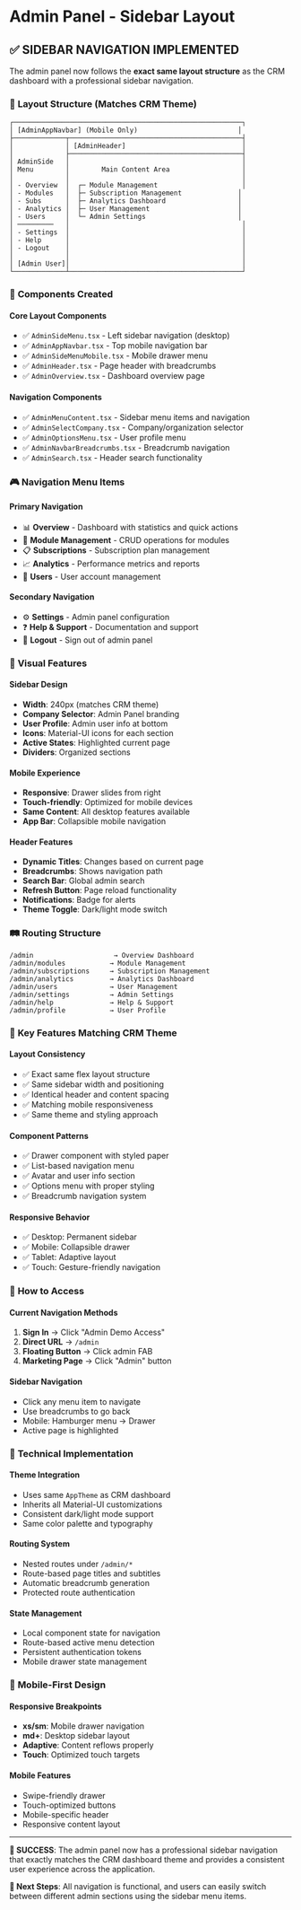 # Admin Panel - Sidebar Layout

## ✅ **SIDEBAR NAVIGATION IMPLEMENTED**

The admin panel now follows the **exact same layout structure** as the CRM dashboard with a professional sidebar navigation.

### 🎯 **Layout Structure** (Matches CRM Theme)

```
┌─────────────────────────────────────────────────────────┐
│ [AdminAppNavbar] (Mobile Only)                         │
├─────────────┬───────────────────────────────────────────┤
│             │ [AdminHeader]                             │
│             ├───────────────────────────────────────────┤
│ AdminSide   │                                           │
│ Menu        │        Main Content Area                  │
│             │                                           │
│ - Overview  │  ┌─ Module Management                     │
│ - Modules   │  ├─ Subscription Management              │
│ - Subs      │  ├─ Analytics Dashboard                  │
│ - Analytics │  ├─ User Management                      │
│ - Users     │  └─ Admin Settings                       │
│ ─────────   │                                           │
│ - Settings  │                                           │
│ - Help      │                                           │
│ - Logout    │                                           │
│             │                                           │
│ [Admin User]│                                           │
└─────────────┴───────────────────────────────────────────┘
```

### 📱 **Components Created**

#### **Core Layout Components**

- ✅ `AdminSideMenu.tsx` - Left sidebar navigation (desktop)
- ✅ `AdminAppNavbar.tsx` - Top mobile navigation bar
- ✅ `AdminSideMenuMobile.tsx` - Mobile drawer menu
- ✅ `AdminHeader.tsx` - Page header with breadcrumbs
- ✅ `AdminOverview.tsx` - Dashboard overview page

#### **Navigation Components**

- ✅ `AdminMenuContent.tsx` - Sidebar menu items and navigation
- ✅ `AdminSelectCompany.tsx` - Company/organization selector
- ✅ `AdminOptionsMenu.tsx` - User profile menu
- ✅ `AdminNavbarBreadcrumbs.tsx` - Breadcrumb navigation
- ✅ `AdminSearch.tsx` - Header search functionality

### 🎮 **Navigation Menu Items**

#### **Primary Navigation**

- 📊 **Overview** - Dashboard with statistics and quick actions
- 🧩 **Module Management** - CRUD operations for modules
- 📋 **Subscriptions** - Subscription plan management
- 📈 **Analytics** - Performance metrics and reports
- 👥 **Users** - User account management

#### **Secondary Navigation**

- ⚙️ **Settings** - Admin panel configuration
- ❓ **Help & Support** - Documentation and support
- 🚪 **Logout** - Sign out of admin panel

### 🎨 **Visual Features**

#### **Sidebar Design**

- **Width**: 240px (matches CRM theme)
- **Company Selector**: Admin Panel branding
- **User Profile**: Admin user info at bottom
- **Icons**: Material-UI icons for each section
- **Active States**: Highlighted current page
- **Dividers**: Organized sections

#### **Mobile Experience**

- **Responsive**: Drawer slides from right
- **Touch-friendly**: Optimized for mobile devices
- **Same Content**: All desktop features available
- **App Bar**: Collapsible mobile navigation

#### **Header Features**

- **Dynamic Titles**: Changes based on current page
- **Breadcrumbs**: Shows navigation path
- **Search Bar**: Global admin search
- **Refresh Button**: Page reload functionality
- **Notifications**: Badge for alerts
- **Theme Toggle**: Dark/light mode switch

### 🛤️ **Routing Structure**

```
/admin                    → Overview Dashboard
/admin/modules           → Module Management
/admin/subscriptions     → Subscription Management
/admin/analytics         → Analytics Dashboard
/admin/users             → User Management
/admin/settings          → Admin Settings
/admin/help              → Help & Support
/admin/profile           → User Profile
```

### 🎯 **Key Features Matching CRM Theme**

#### **Layout Consistency**

- ✅ Exact same flex layout structure
- ✅ Same sidebar width and positioning
- ✅ Identical header and content spacing
- ✅ Matching mobile responsiveness
- ✅ Same theme and styling approach

#### **Component Patterns**

- ✅ Drawer component with styled paper
- ✅ List-based navigation menu
- ✅ Avatar and user info section
- ✅ Options menu with proper styling
- ✅ Breadcrumb navigation system

#### **Responsive Behavior**

- ✅ Desktop: Permanent sidebar
- ✅ Mobile: Collapsible drawer
- ✅ Tablet: Adaptive layout
- ✅ Touch: Gesture-friendly navigation

### 🚀 **How to Access**

#### **Current Navigation Methods**

1. **Sign In** → Click "Admin Demo Access"
2. **Direct URL** → `/admin`
3. **Floating Button** → Click admin FAB
4. **Marketing Page** → Click "Admin" button

#### **Sidebar Navigation**

- Click any menu item to navigate
- Use breadcrumbs to go back
- Mobile: Hamburger menu → Drawer
- Active page is highlighted

### 🔧 **Technical Implementation**

#### **Theme Integration**

- Uses same `AppTheme` as CRM dashboard
- Inherits all Material-UI customizations
- Consistent dark/light mode support
- Same color palette and typography

#### **Routing System**

- Nested routes under `/admin/*`
- Route-based page titles and subtitles
- Automatic breadcrumb generation
- Protected route authentication

#### **State Management**

- Local component state for navigation
- Route-based active menu detection
- Persistent authentication tokens
- Mobile drawer state management

### 📱 **Mobile-First Design**

#### **Responsive Breakpoints**

- **xs/sm**: Mobile drawer navigation
- **md+**: Desktop sidebar layout
- **Adaptive**: Content reflows properly
- **Touch**: Optimized touch targets

#### **Mobile Features**

- Swipe-friendly drawer
- Touch-optimized buttons
- Mobile-specific header
- Responsive content layout

---

**🎉 SUCCESS**: The admin panel now has a professional sidebar navigation that exactly matches the CRM dashboard theme and provides a consistent user experience across the application.

**📍 Next Steps**: All navigation is functional, and users can easily switch between different admin sections using the sidebar menu items.
